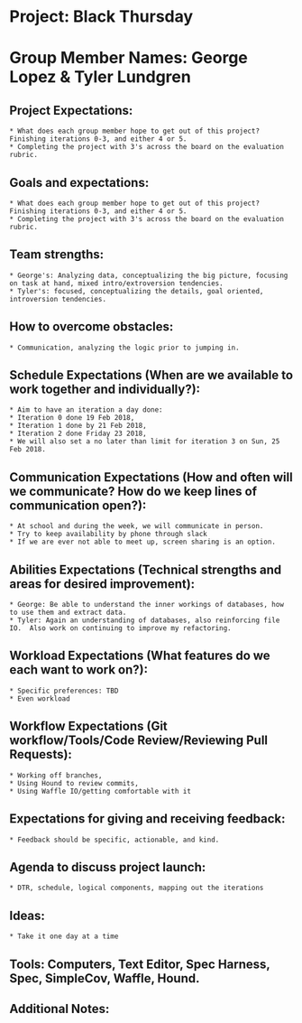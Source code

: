# Project: Black Thursday

# Group Member Names: George Lopez & Tyler Lundgren

  ## Project Expectations:
    * What does each group member hope to get out of this project? Finishing iterations 0-3, and either 4 or 5.  
    * Completing the project with 3's across the board on the evaluation rubric.

  ## Goals and expectations:
    * What does each group member hope to get out of this project? Finishing iterations 0-3, and either 4 or 5.  
    * Completing the project with 3's across the board on the evaluation rubric.

  ## Team strengths:
    * George's: Analyzing data, conceptualizing the big picture, focusing on task at hand, mixed intro/extroversion tendencies.
    * Tyler's: focused, conceptualizing the details, goal oriented, introversion tendencies.

  ## How to overcome obstacles:
    * Communication, analyzing the logic prior to jumping in.

  ## Schedule Expectations (When are we available to work together and individually?):
    * Aim to have an iteration a day done:
    * Iteration 0 done 19 Feb 2018,
    * Iteration 1 done by 21 Feb 2018,
    * Iteration 2 done Friday 23 2018,
    * We will also set a no later than limit for iteration 3 on Sun, 25 Feb 2018.

  ## Communication Expectations (How and often will we communicate? How do we keep lines of communication open?):
    * At school and during the week, we will communicate in person.
    * Try to keep availability by phone through slack
    * If we are ever not able to meet up, screen sharing is an option.

  ## Abilities Expectations (Technical strengths and areas for desired improvement):
    * George: Be able to understand the inner workings of databases, how to use them and extract data.
    * Tyler: Again an understanding of databases, also reinforcing file IO.  Also work on continuing to improve my refactoring.

  ## Workload Expectations (What features do we each want to work on?):
    * Specific preferences: TBD
    * Even workload

  ## Workflow Expectations (Git workflow/Tools/Code Review/Reviewing Pull Requests):
    * Working off branches,
    * Using Hound to review commits,
    * Using Waffle IO/getting comfortable with it

  ## Expectations for giving and receiving feedback:
    * Feedback should be specific, actionable, and kind.

  ## Agenda to discuss project launch:
    * DTR, schedule, logical components, mapping out the iterations

  ## Ideas:
    * Take it one day at a time

   ## Tools: Computers, Text Editor, Spec Harness, Spec, SimpleCov, Waffle, Hound.

  ## Additional Notes:
